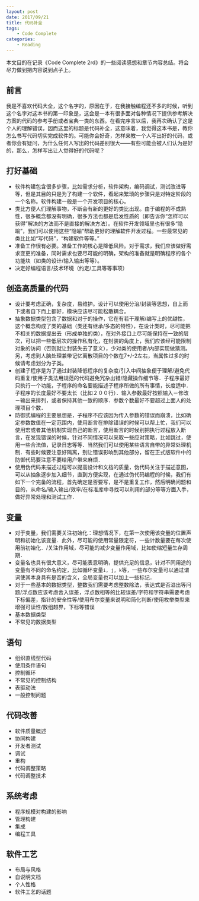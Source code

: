 ```yaml
---
layout: post
date: 2017/09/21
title: 代码补全
tags:
    - Code Complete
categories:
    - Reading
---
```


本文目的在记录《Code Complete 2rd》的一些阅读感想和章节内容总结。将会尽力做到把内容说到点子上。

<!--more-->


## 前言

我是不喜欢代码大全，这个名字的，原因在于，在我接触编程还不多的时候，听到这个名字对这本书的第一印象是，这会是一本有很多面对各种情况下提供参考解决方案的代码的参考手册或者宝典一类的东西。在看完序言以后，我再次确认了这是个人的理解错误，因而这里的标题是代码补全，这意味着，我觉得这本书是，教你怎么书写代码切实完成软件的。可能你会好奇，怎样来教一个人写出好的代码，或者你会有疑问，为什么任何人写出的代码差别很大——有些可能会被人们认为是好的，那么，怎样写出让人觉得好的代码呢？


## 打好基础

+ 软件构建包含很多步骤，比如需求分析，软件架构，编码调试，测试改进等等，但是其目的只是为了构建一个软件，看起来繁琐的步骤只是对特定阶段的一个名称。软件构建一般是一个开发项目的核心。
+ 类比方便人们理解事物，不断会有新的更好的类比出现。由于编程的不成熟性，很多概念都没有明确，很多方法也都是启发性质的（即告诉你“怎样可以获得”解决的方法而不是直接的解决方法）。在软件开发领域里也有很多“隐喻”，我们可以使用这些“隐喻”帮助更好的理解软件开发过程。一些最常见的类比比如“写代码”，“构建软件等等。”
+ 准备工作很有必要。准备工作的核心是降低风险。对于需求，我们应该做好需求变更的准备，同时需求也要尽可能的明确，架构的准备就是明确程序的各个功能块（如类的设计/输入输出等等）。
+ 决定好编程语言/技术环境（约定/工具等等事项）

## 创造高质量的代码
+ 设计要考虑正确，复杂度，易维护。设计可以使用分治/封装等思想，自上而下或者自下而上都好，模块应该尽可能松散耦合。
+ 抽象数据类型包含了数据和对于的操作，它在有若干理解/编写上的优越性，这个概念构成了类的基础（类还有继承/多态的特性），在设计类时，尽可能把不相关的数据提出去（形成单独的类），在对外接口上尽可能保持在一致的层次，可以把一些低层次的操作私有化，在封装的角度上，我们应该经可能限制对象的访问（否则就让封装失去了意义），少对类的使用者/内部实现做猜测。另，考虑到人脑处理兼带记忆离散项目的个数在7+/-2左右，当属性过多的时候请考虑划分为子类。
+ 创建子程序是为了通过封装降低程序的复杂度/引入中间抽象便于理解/避免代码重复/使用子类法用规范的代码避免冗杂出错/隐藏操作细节等．子程序最好只执行一个功能，子程序的命名要能描述子程序所做的所有事情，长度适中．子程序的长度最好不要太长（比如２００行）．输入参数最好按照输入－修改－输出来排列，或者保持其他一致的顺序．参数个数最好不要超过上面人的处理项目个数．
+ 防御式编程的主要思想是，子程序不应该因为传入参数的错误而崩溃，比如确定参数数值在一定范围内，使用断言在排除错误的时候可以帮上忙，我们可以使用宏或者其他机制实现自己的断言，使用断言的时候别把执行过程放入断言，在发现错误的时候，针对不同情况可以采取一些应对策略，比如跳过，使用一些合法值，记录日志等等．当然我们可以使用某些语言自带的异常处理机制．有些时候要注意好隔离，别让错误影响到其他部分，留在正式版软件中的防御代码要注意不要给用户带来麻烦．
+ 使用伪代码来描述过程可以提高设计和文档的质量，伪代码关注于描述意图，可以从抽象逐步加入细节，直到方便实现，在通过伪代码编程的时候，我们有如下一个完备的流程，首先确定是否要写，是不是重复工作，然后明确问题和目的，从命名/输入输出/效率/在标准库中寻找可以利用的部分等等方面入手，做好异常处理和测试工作．

## 变量

+ 对于变量，我们需要关注初始化：理想情况下，在第一次使用该变量的位置声明和初始化该变量．此外，尽可能的使用常量限定符，一些计数量要在每次使用前初始化．/关注作用域，尽可能的减少变量作用域，比如使缩短量生存周期．
+ 变量名也具有很大意义，尽可能表意明确，提供充足的信息，针对不同用途的变量有不同的命名约定，比如循环变量`i, j, k`等，一些布尔变量可以通过谓词使其本身具有是否的含义，全局变量也可以加上一些标记．
+ 对于一些基本的数据类型，整数我们需要考虑整数除法，表达式是否溢出等问题/浮点数应该考虑舍入误差，浮点数相等的比较误差/字符和字符串需要考虑下标偏差，指针的安全性等/使用布尔变量来说明和简化判断/使用枚举类型来增强可读性/数组越界，下标等错误
+ 基本数据类型
+ 不常见的数据类型

## 语句
+ 组织直线型代码
+ 使用条件语句
+ 控制循环
+ 不常见的控制结构
+ 表驱动法
+ 一般控制问题

## 代码改善
+ 软件质量概述
+ 协同构建
+ 开发者测试
+ 调试
+ 重构
+ 代码调整策略
+ 代码调整技术

## 系统考虑
+ 程序规模对构建的影响
+ 管理构建
+ 集成
+ 编程工具

## 软件工艺

+ 布局与风格
+ 自说明文档
+ 个人性格
+ 软件工艺的话题